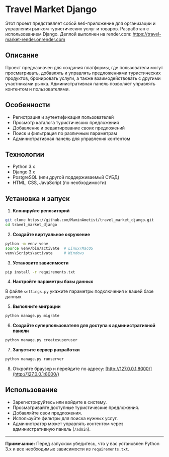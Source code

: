# Travel Market Django

Этот проект представляет собой веб-приложение для организации и управления рынком туристических услуг и товаров. Разработан с использованием Django. Деплой выполнен на render.com:
https://travel-market-render.onrender.com

## Описание

Проект предназначен для создания платформы, где пользователи могут просматривать, добавлять и управлять предложениями туристических продуктов, бронировать услуги, а также взаимодействовать с другими участниками рынка. Административная панель позволяет управлять контентом и пользователями.

## Особенности

- Регистрация и аутентификация пользователей
- Просмотр каталога туристических предложений
- Добавление и редактирование своих предложений
- Поиск и фильтрация по различным параметрам
- Административная панель для управления контентом

## Технологии

- Python 3.x
- Django 3.x
- PostgreSQL (или другой поддерживаемый СУБД)
- HTML, CSS, JavaScript (по необходимости)

## Установка и запуск

1. **Клонируйте репозиторий**

```bash
git clone https://github.com/MaminAmetist/travel_market_django.git
cd travel_market_django
```

2. **Создайте виртуальное окружение**

```bash
python -m venv venv
source venv/bin/activate  # Linux/MacOS
venv\Scripts\activate     # Windows
```

3. **Установите зависимости**

```bash
pip install -r requirements.txt
```

4. **Настройте параметры базы данных**

В файле `settings.py` укажите параметры подключения к вашей базе данных.

5. **Выполните миграции**

```bash
python manage.py migrate
```

6. **Создайте суперпользователя для доступа к административной панели**

```bash
python manage.py createsuperuser
```

7. **Запустите сервер разработки**

```bash
python manage.py runserver
```

8. Откройте браузер и перейдите по адресу: [http://127.0.0.1:8000/](http://127.0.0.1:8000/)

## Использование

- Зарегистрируйтесь или войдите в систему.
- Просматривайте доступные туристические предложения.
- Добавляйте свои предложения.
- Используйте фильтры для поиска нужных услуг.
- Администратор может управлять контентом через административную панель (`/admin`).

---

**Примечание:** Перед запуском убедитесь, что у вас установлен Python 3.x и все необходимые зависимости из `requirements.txt`.
